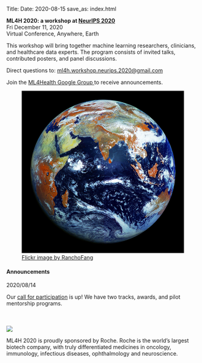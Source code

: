 Title:
Date: 2020-08-15
save_as: index.html

<div class="container">

<div class="row">
<div class="col-md-7">
    <p>
        <b>
            ML4H 2020: a workshop at
            <a href="https://neurips.cc">NeurIPS 2020</a>
        </b> <br>
    Fri December 11, 2020 <br>
    Virtual Conference, Anywhere, Earth
    </p>
    <p>This workshop will bring together machine learning researchers, clinicians, and healthcare data experts. The program consists of invited talks, contributed posters, and panel discussions.
    <p>Direct questions to:
                <a href="mailto:ml4h.workshop.neurips.2020@gmail.com">
                    ml4h.workshop.neurips.2020@gmail.com
                </a>
    </p>        
    <p>Join the
        <a href="https://groups.google.com/d/forum/ml4health">
        ML4Health Google Group
        </a>
        to receive announcements.
    </p>
    <!-- <p>Apply for a <a href="https://forms.gle/SEc4Nj3RnmN6GN8e8">Travel Grant</a>.</p> -->
</div>

<div class="col-md-5" style="padding-left: 0px;  padding-right: 0px;">
<figure class="figure">
<img
    src="images/earth_800x800.jpg"
    class="img-fluid"
    alt="Picture of Earth.">
<figcaption class="figure-caption">
    <a href="https://www.flickr.com/photos/73757473@N07/">
        Flickr image by RanchoFang</a>
</figcaption>
</figure>
</div>
</div>

<h4>Announcements</h4>
<div class="row">
<div class="alert alert-success" role="alert">
<p> 2020/08/14 </p>
<p>Our <a href="./pages/call-for-participation.html">call for participation</a> is up! We have two tracks, awards, and pilot mentorship programs.</p>
</div>
</div>
<!-- 
<div class="row">
<div class="alert alert-info" role="alert">
<p> <a href="./pages/schedule.html"> Day of Schedule </a>
<p> 2019/11/30 Schedule Posted </p>
</div>
</div>

<div class="row">
<div class="alert alert-info" role="alert">
<p>Poster Instructions</p>
<p> Size: 36 W X 48 H (inches) or 90 W X 122 H (cm) <br />
Paper Type: Light-weight (e.g., not-laminated) <br />
Attaching to Wall: There are no poster boards, we will have tape or some other means of attaching the posters to the wall.
<emph>
</emph>
</p>
</div>
</div> -->
<br>
<br>
<div class="row">
<div class="col-md-12">
<img src="{static}/images/roche.png" align="center">
<p> ML4H 2020 is proudly sponsored by Roche. Roche is the world’s largest biotech company, with truly differentiated medicines in oncology, immunology, infectious diseases, ophthalmology and neuroscience.
 </p>
</div>

